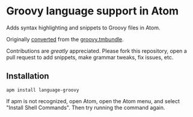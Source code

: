 # Groovy language support in Atom

Adds syntax highlighting and snippets to Groovy files in Atom.

Originally [converted](http://atom.io/docs/latest/converting-a-text-mate-bundle)
from the [groovy.tmbundle](https://github.com/textmate/groovy.tmbundle).

Contributions are *greatly* appreciated. Please fork this repository, open a pull request to add snippets, make grammar tweaks, fix issues, etc.

## Installation

```shell
apm install language-groovy
```
If apm is not recognized, open Atom, open the Atom menu, and select "Install Shell Commands". Then try running the command again.
